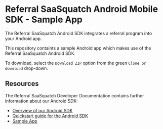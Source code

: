 Referral SaaSquatch Android Mobile SDK - Sample App
==========================================
The Referral SaaSquatch Android SDK integrates a referral program into your Android app.

This repository containts a sample Android app which makes use of the Referral SaaSquatch Android SDK.

To download, select the `Download ZIP` option from the green `Clone or download` drop-down.

Resources
---------

The Referral SaaSquatch Developer Documentation contains further information about our Android SDK:

* [Overview of our Android SDK](https://docs.referralsaasquatch.com/mobile/android/)
* [Quickstart guide for the Android SDK](https://docs.referralsaasquatch.com/mobile/android/quickstart/)
* [Sample App](https://github.com/saasquatch/mobile-sdk-android-sample "Sample App")
